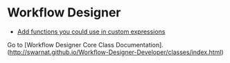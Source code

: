 # Workflow Designer 
- <a href="pages/add-expression-functions.md">Add functions you could use in custom expressions</a>

Go to [Workflow Designer Core Class Documentation]. (http://swarnat.github.io/Workflow-Designer-Developer/classes/index.html)